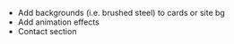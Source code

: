 - Add backgrounds (i.e. brushed steel) to cards or site bg
- Add animation effects
- Contact section
